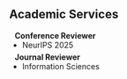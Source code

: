 ## Academic Services

<h4 style="margin:0 10px 0;">Conference Reviewer</h4>

<ul style="margin:0 0 5px;">
  <li>NeurIPS 2025</li>
</ul>

<h4 style="margin:0 10px 0;">Journal Reviewer</h4>

<ul style="margin:0 0 20px;">
  <li>Information Sciences</li>
</ul>